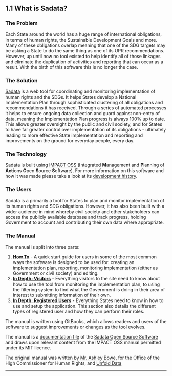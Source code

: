 ## 1.1 What is Sadata?

### The Problem

Each State around the world has a huge range of international obligations, in terms of human rights, the Sustainable Development Goals and more. Many of these obligations overlap meaning that one of the SDG targets may be asking a State to do the same thing as one of its UPR recommendations. However, up until now no tool existed to help identify all of those linkages and eliminate the duplication of activities and reporting that can occur as a result. With the birth of this software this is no longer the case.

### The Solution

[Sadata](https://sadata-staging.firebaseapp.com/) is a web tool for coordinating and monitoring implementation of human rights and the SDGs. It helps States develop a National Implementation Plan through sophisticated clustering of all obligations and recommendations it has received. Through a series of automated processes it helps to ensure ongoing data collection and guard against non-entry of data, meaning the Implementation Plan progress is always 100% up to date. This allows greater oversight by the public and civil society, and for States to have far greater control over implementation of its obligations - ultimately leading to more effective State implementation and reporting and improvements on the ground for everyday people, every day.

### The Technology

Sadata is built using [IMPACT OSS](http://impactoss.org/) \(**I**ntegrated **M**anagement and **P**lanning of **Act**ions **O**pen **S**ource **S**oftware\). For more information on this software and how it was made please take a look at its [development history](history.md).

### The Users

Sadata is a primarily a tool for States to plan and monitor implementation of its human rights and SDG obligations. However, it has also been built with a wider audience in mind whereby civil society and other stakeholders can access the publicly available database and track progress, holding Government to account and contributing their own data where appropriate.

### The Manual

The manual is split into three parts:

1. [**How To**](howto/creating-the-implementation-plan.md) - A quick start guide for users in some of the most common ways the software is designed to be used for: creating an implementation plan, reporting, monitoring implementation \(either as Government or civil society\) and editing.
2. [**In Depth: Visitors**](visitors/using-as-a-visitor.md) - Everything visitors to the site need to know about how to use the tool from monitoring the implementation plan, to using the filtering system to find what the Government is doing in their area of interest to submitting information of their own.
3. [**In Depth: Registered Users**](members/user-roles.md) - Everything States need to know in how to use and setup the application. This section also details the different types of registered user and how they can perform their roles.

The manual is written using GitBooks, which allows readers and users of the software to suggest improvements or changes as the tool evolves.

The manual is a [documentation file](https://github.com/nmrf/sadata-user-manual/blob/master/LICENSE.md) of the [Sadata Open Source Software](https://github.com/nmrf/sadata/blob/master/LICENSE.md) and draws upon relevant content from the IMPACT OSS manual permitted under its MIT licence.

The original manual was written by [Mr. Ashley Bowe](https://www.linkedin.com/in/ashley-bowe-a4716019/), for the Office of the High Commissioner for Human Rights, and [Unfold Data](http://unfolddata.com/)

---
